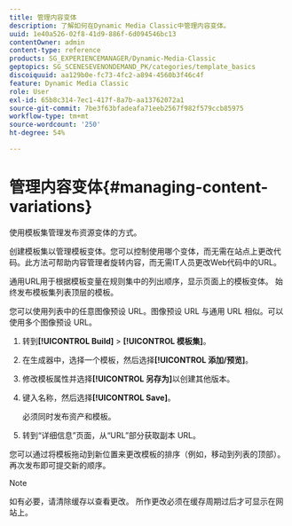 ```yaml
---
title: 管理内容变体
description: 了解如何在Dynamic Media Classic中管理内容变体。
uuid: 1e40a526-02f8-41d9-886f-6d094546bc13
contentOwner: admin
content-type: reference
products: SG_EXPERIENCEMANAGER/Dynamic-Media-Classic
geptopics: SG_SCENESEVENONDEMAND_PK/categories/template_basics
discoiquuid: aa129b0e-fc73-4fc2-a894-4560b3f46c4f
feature: Dynamic Media Classic
role: User
exl-id: 65b8c314-7ec1-417f-8a7b-aa13762072a1
source-git-commit: 7be3f63bfadeafa71eeb2567f982f579ccb85975
workflow-type: tm+mt
source-wordcount: '250'
ht-degree: 54%

---
```


# 管理内容变体{#managing-content-variations}

使用模板集管理发布资源变体的方式。

创建模板集以管理模板变体。您可以控制使用哪个变体，而无需在站点上更改代码。此方法可帮助内容管理者旋转内容，而无需IT人员更改Web代码中的URL。

通用URL用于根据模板变量在规则集中的列出顺序，显示页面上的模板变体。 始终发布模板集列表顶层的模板。

您可以使用列表中的任意图像预设 URL。图像预设 URL 与通用 URL 相似。可以使用多个图像预设 URL。

1. 转到&#x200B;**[!UICONTROL Build]** > **[!UICONTROL 模板集]**。
1. 在生成器中，选择一个模板，然后选择&#x200B;**[!UICONTROL 添加/预览]**。
1. 修改模板属性并选择&#x200B;**[!UICONTROL 另存为]**&#x200B;以创建其他版本。
1. 键入名称，然后选择&#x200B;**[!UICONTROL Save]**。

   必须同时发布资产和模板。

1. 转到“详细信息”页面，从“URL”部分获取副本 URL。

您可以通过将模板拖动到新位置来更改模板的排序（例如，移动到列表的顶部）。再次发布即可提交新的顺序。

>[!NOTE]
>
>如有必要，请清除缓存以查看更改。 所作更改必须在缓存周期过后才可显示在网站上。

